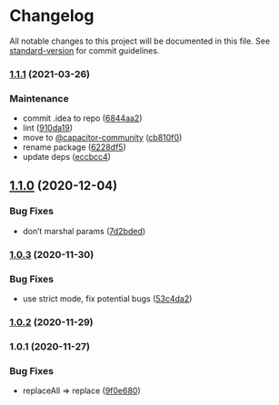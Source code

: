 # Changelog

All notable changes to this project will be documented in this file. See [standard-version](https://github.com/conventional-changelog/standard-version) for commit guidelines.

### [1.1.1](https://github.com/aparajita/capacitor-native-decorator/compare/v1.1.0...v1.1.1) (2021-03-26)


### Maintenance

* commit .idea to repo ([6844aa2](https://github.com/aparajita/capacitor-native-decorator/commit/6844aa2d7708ff1e47a79ff61951599de72ada77))
* lint ([910da19](https://github.com/aparajita/capacitor-native-decorator/commit/910da19144c98e31e598d60ed9c3912d79415c1a))
* move to [@capacitor-community](https://github.com/capacitor-community) ([cb810f0](https://github.com/aparajita/capacitor-native-decorator/commit/cb810f04f6ecf9d09167fa7d3ba6492d2825a410))
* rename package ([6228df5](https://github.com/aparajita/capacitor-native-decorator/commit/6228df5fc2a4f3640dc7e9436795793b01563c4d))
* update deps ([eccbcc4](https://github.com/aparajita/capacitor-native-decorator/commit/eccbcc452fb5da20e34e18275751778d144cd9e1))

## [1.1.0](https://github.com/aparajita/capacitor-native-decorator/compare/v1.0.3...v1.1.0) (2020-12-04)


### Bug Fixes

* don’t marshal params ([7d2bded](https://github.com/aparajita/capacitor-native-decorator/commit/7d2bded83c4b4387d33865d71d7bd6e375ad31ba))

### [1.0.3](https://github.com/aparajita/capacitor-native-decorator/compare/v1.0.2...v1.0.3) (2020-11-30)


### Bug Fixes

* use strict mode, fix potential bugs ([53c4da2](https://github.com/aparajita/capacitor-native-decorator/commit/53c4da2abbe6d6885b4e070e798d6d1f784e422a))

### [1.0.2](https://github.com/aparajita/capacitor-native-decorator/compare/v1.0.1...v1.0.2) (2020-11-29)

### 1.0.1 (2020-11-27)


### Bug Fixes

* replaceAll => replace ([9f0e680](https://github.com/aparajita/capacitor-native-decorator/commit/9f0e68087ee6c116f25b5e7d0d7feb16e6c233ca))
